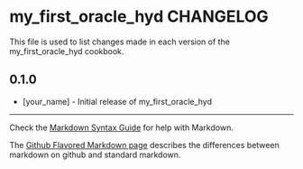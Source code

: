 # my_first_oracle_hyd CHANGELOG

This file is used to list changes made in each version of the my_first_oracle_hyd cookbook.

## 0.1.0
- [your_name] - Initial release of my_first_oracle_hyd

- - -
Check the [Markdown Syntax Guide](http://daringfireball.net/projects/markdown/syntax) for help with Markdown.

The [Github Flavored Markdown page](http://github.github.com/github-flavored-markdown/) describes the differences between markdown on github and standard markdown.
